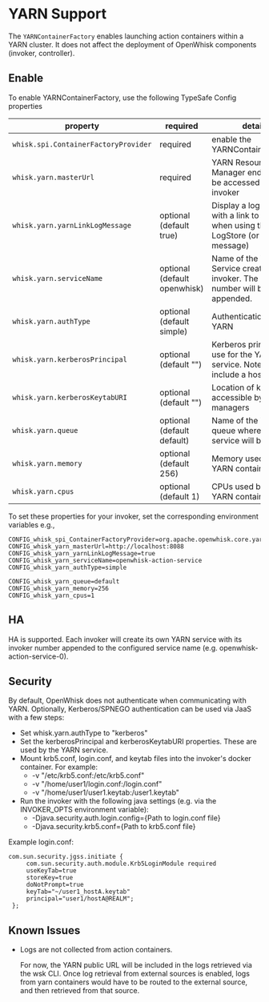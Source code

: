 <!--
#
# Licensed to the Apache Software Foundation (ASF) under one or more
# contributor license agreements.  See the NOTICE file distributed with
# this work for additional information regarding copyright ownership.
# The ASF licenses this file to You under the Apache License, Version 2.0
# (the "License"); you may not use this file except in compliance with
# the License.  You may obtain a copy of the License at
#
#     http://www.apache.org/licenses/LICENSE-2.0
#
# Unless required by applicable law or agreed to in writing, software
# distributed under the License is distributed on an "AS IS" BASIS,
# WITHOUT WARRANTIES OR CONDITIONS OF ANY KIND, either express or implied.
# See the License for the specific language governing permissions and
# limitations under the License.
#
-->

# YARN Support

The `YARNContainerFactory` enables launching action containers within a YARN
cluster. It does not affect the deployment of OpenWhisk components (invoker,
controller).

## Enable

To enable YARNContainerFactory, use the following TypeSafe Config properties

| property                             | required                     | details                                                                                       | example                                                     |
| ------------------------------------ | ---------------------------- | --------------------------------------------------------------------------------------------- | ----------------------------------------------------------- |
| `whisk.spi.ContainerFactoryProvider` | required                     | enable the YARNContainerFactory                                                               | org.apache.openwhisk.core.yarn.YARNContainerFactoryProvider |
| `whisk.yarn.masterUrl`               | required                     | YARN Resource Manager endpoint to be accessed from the invoker                                | http://localhost:8088                                       |
| `whisk.yarn.yarnLinkLogMessage`      | optional (default true)      | Display a log message with a link to YARN when using the default LogStore (or no log message) | true                                                        |
| `whisk.yarn.serviceName`             | optional (default openwhisk) | Name of the YARN Service created by the invoker. The invoker number will be appended.         | openwhisk-action-service                                    |
| `whisk.yarn.authType`                | optional (default simple)    | Authentication type for YARN                                                                  | simple or kerberos                                          |
| `whisk.yarn.kerberosPrincipal`       | optional (default "")        | Kerberos principal to use for the YARN service. Note: must include a hostname                 | user1/hostA@REALM                                           |
| `whisk.yarn.kerberosKeytabURI`       | optional (default "")        | Location of keytab accessible by all node managers                                            | hdfs:/user/user1/user1_hostA.keytab                         |
| `whisk.yarn.queue`                   | optional (default default)   | Name of the YARN queue where the service will be created                                      | default                                                     |
| `whisk.yarn.memory`                  | optional (default 256)       | Memory used by each YARN container                                                            | 256                                                         |
| `whisk.yarn.cpus`                    | optional (default 1)         | CPUs used by each YARN container                                                              | 1                                                           |

To set these properties for your invoker, set the corresponding environment
variables e.g.,

```properties
CONFIG_whisk_spi_ContainerFactoryProvider=org.apache.openwhisk.core.yarn.YARNContainerFactoryProvider
CONFIG_whisk_yarn_masterUrl=http://localhost:8088
CONFIG_whisk_yarn_yarnLinkLogMessage=true
CONFIG_whisk_yarn_serviceName=openwhisk-action-service
CONFIG_whisk_yarn_authType=simple

CONFIG_whisk_yarn_queue=default
CONFIG_whisk_yarn_memory=256
CONFIG_whisk_yarn_cpus=1
```

## HA

HA is supported. Each invoker will create its own YARN service with its invoker
number appended to the configured service name (e.g.
openwhisk-action-service-0).

## Security

By default, OpenWhisk does not authenticate when communicating with YARN.
Optionally, Kerberos/SPNEGO authentication can be used via JaaS with a few
steps:

- Set whisk.yarn.authType to "kerberos"
- Set the kerberosPrincipal and kerberosKeytabURI properties. These are used by
  the YARN service.
- Mount krb5.conf, login.conf, and keytab files into the invoker's docker
  container. For example:
  - -v "/etc/krb5.conf:/etc/krb5.conf"
  - -v "/home/user1/login.conf:/login.conf"
  - -v "/home/user1/user1.keytab:/user1.keytab"
- Run the invoker with the following java settings (e.g. via the INVOKER_OPTS
  environment variable):
  - -Djava.security.auth.login.config={Path to login.conf file}
  - -Djava.security.krb5.conf={Path to krb5.conf file}

Example login.conf:

```
com.sun.security.jgss.initiate {
     com.sun.security.auth.module.Krb5LoginModule required
     useKeyTab=true
     storeKey=true
     doNotPrompt=true
     keyTab="~/user1_hostA.keytab"
     principal="user1/hostA@REALM";
 };
```

## Known Issues

- Logs are not collected from action containers.

  For now, the YARN public URL will be included in the logs retrieved via the
  wsk CLI. Once log retrieval from external sources is enabled, logs from yarn
  containers would have to be routed to the external source, and then retrieved
  from that source.
